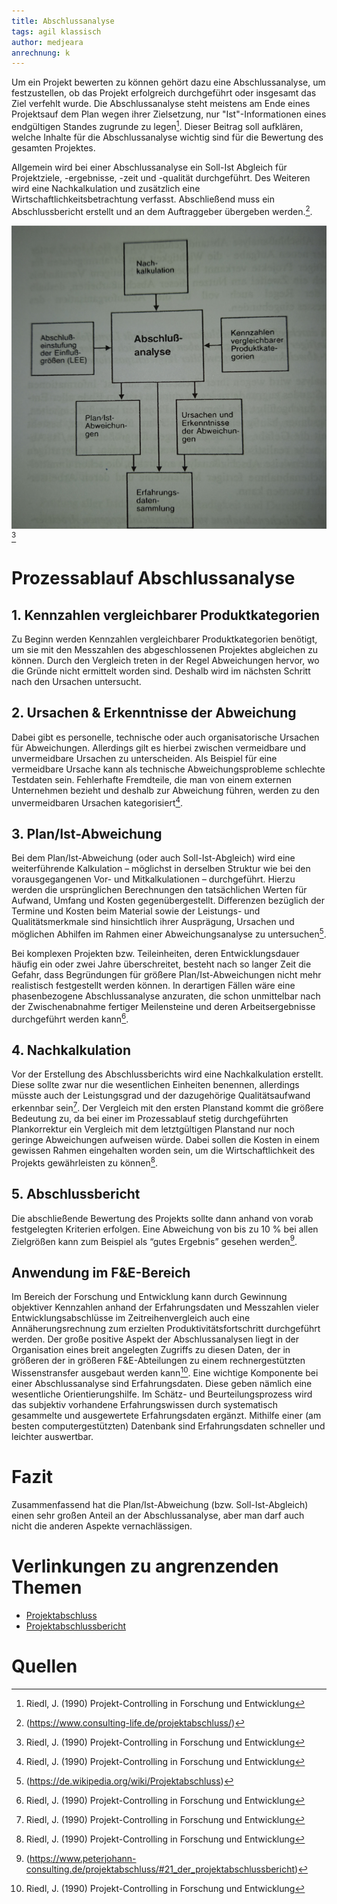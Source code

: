```yaml
---
title: Abschlussanalyse
tags: agil klassisch
author: medjeara
anrechnung: k
---
```


Um ein Projekt bewerten zu können gehört dazu eine Abschlussanalyse, um festzustellen, ob das Projekt erfolgreich durchgeführt oder insgesamt das Ziel verfehlt 
wurde. 
Die Abschlussanalyse steht meistens am Ende eines Projektsauf dem Plan wegen ihrer Zielsetzung, nur "Ist"-Informationen eines endgültigen Standes zugrunde zu 
legen[^3]. Dieser Beitrag soll aufklären, welche Inhalte für die Abschlussanalyse wichtig sind für die Bewertung des gesamten Projektes.

Allgemein wird bei einer Abschlussanalyse ein Soll-Ist Abgleich für Projektziele, -ergebnisse, -zeit und -qualität durchgeführt. Des Weiteren wird eine 
Nachkalkulation und zusätzlich eine Wirtschaftlichkeitsbetrachtung verfasst. Abschließend muss ein Abschlussbericht erstellt und an dem Auftraggeber 
übergeben werden.[^2].

![Beispielabbildung](Abschlussanalyse/Screenshot-2165.jpg)[^3]

# Prozessablauf Abschlussanalyse

## 1. Kennzahlen vergleichbarer Produktkategorien
Zu Beginn werden Kennzahlen vergleichbarer Produktkategorien benötigt, um sie mit den Messzahlen des abgeschlossenen Projektes abgleichen zu können. Durch den 
Vergleich treten in der Regel Abweichungen hervor, wo die Gründe nicht ermittelt worden sind. Deshalb wird im nächsten Schritt nach den Ursachen untersucht.

## 2. Ursachen & Erkenntnisse der Abweichung
Dabei gibt es personelle, technische oder auch organisatorische Ursachen für Abweichungen. Allerdings gilt es hierbei zwischen vermeidbare und unvermeidbare 
Ursachen zu unterscheiden. Als Beispiel für eine vermeidbare Ursache kann als technische Abweichungsprobleme schlechte Testdaten sein. 
Fehlerhafte Fremdteile, die man von einem externen Unternehmen bezieht und deshalb zur Abweichung führen, werden zu den unvermeidbaren Ursachen kategorisiert[^3].

## 3. Plan/Ist-Abweichung
Bei dem Plan/Ist-Abweichung (oder auch Soll-Ist-Abgleich) wird eine weiterführende Kalkulation – möglichst in derselben Struktur wie bei den vorausgegangenen Vor- 
und Mitkalkulationen – durchgeführt. Hierzu werden die ursprünglichen Berechnungen den tatsächlichen Werten für Aufwand, Umfang und Kosten gegenübergestellt. 
Differenzen bezüglich der Termine und Kosten beim Material sowie der Leistungs- und Qualitätsmerkmale sind hinsichtlich ihrer Ausprägung, Ursachen und möglichen 
Abhilfen im Rahmen einer Abweichungsanalyse zu untersuchen[^4].

Bei komplexen Projekten bzw. Teileinheiten, deren Entwicklungsdauer häufig ein oder zwei Jahre überschreitet, besteht nach so langer Zeit die Gefahr, dass 
Begründungen für größere Plan/Ist-Abweichungen nicht mehr realistisch festgestellt werden können. In derartigen Fällen wäre eine phasenbezogene Abschlussanalyse 
anzuraten, die schon unmittelbar nach der Zwischenabnahme fertiger Meilensteine und deren Arbeitsergebnisse durchgeführt werden kann[^3].

## 4. Nachkalkulation
Vor der Erstellung des Abschlussberichts wird eine Nachkalkulation erstellt. Diese sollte zwar nur die wesentlichen Einheiten benennen, allerdings müsste auch der 
Leistungsgrad und der dazugehörige Qualitätsaufwand erkennbar sein[^3].
Der Vergleich mit den ersten Planstand kommt die größere Bedeutung zu, da bei einer im Prozessablauf stetig durchgeführten Plankorrektur ein Vergleich mit dem 
letztgültigen Planstand nur noch geringe Abweichungen aufweisen würde. Dabei sollen die Kosten in einem gewissen Rahmen eingehalten worden sein, um die 
Wirtschaftlichkeit des Projekts gewährleisten zu können[^3].

## 5. Abschlussbericht
Die abschließende Bewertung des Projekts sollte dann anhand von vorab festgelegten Kriterien erfolgen. Eine Abweichung von bis zu 10 % bei allen Zielgrößen kann 
zum Beispiel als “gutes Ergebnis” gesehen werden[^1]. 

## Anwendung im F&E-Bereich

Im Bereich der Forschung und Entwicklung kann durch Gewinnung objektiver Kennzahlen anhand der Erfahrungsdaten und Messzahlen vieler Entwicklungsabschlüsse im 
Zeitreihenvergleich auch eine Annäherungsrechnung zum erzielten Produktivitätsfortschritt durchgeführt werden. Der große positive Aspekt der Abschlussanalysen liegt 
in der Organisation eines breit angelegten Zugriffs zu diesen Daten, der in größeren der in größeren F&E-Abteilungen zu einem 
rechnergestützten Wissenstransfer ausgebaut werden kann[^3].
Eine wichtige Komponente bei einer Abschlussanalyse sind Erfahrungsdaten. Diese geben nämlich eine wesentliche Orientierungshilfe. Im Schätz- und 
Beurteilungsprozess wird das subjektiv vorhandene Erfahrungswissen durch systematisch gesammelte und ausgewertete Erfahrungsdaten ergänzt. Mithilfe einer (am besten 
computergestützten) Datenbank sind Erfahrungsdaten schneller und leichter auswertbar. 
 
# Fazit
Zusammenfassend hat die Plan/Ist-Abweichung (bzw. Soll-Ist-Abgleich) einen sehr großen Anteil an der Abschlussanalyse, aber man darf auch nicht die anderen Aspekte vernachlässigen. 


# Verlinkungen zu angrenzenden Themen
* [Projektabschluss](Projektabschluss.md)
* [Projektabschlussbericht](Projektabschlussbericht.md)
 
# Quellen

[^1]: (https://www.peterjohann-consulting.de/projektabschluss/#21_der_projektabschlussbericht)
[^2]: (https://www.consulting-life.de/projektabschluss/)
[^3]: Riedl, J. (1990) Projekt-Controlling in Forschung und Entwicklung
[^4]: (https://de.wikipedia.org/wiki/Projektabschluss)

